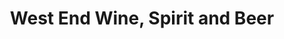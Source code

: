 ---
title: "West End Wine, Spirit and Beer"
url: /boulder/west-end-wine-spirit-and-beer/
shop: Spirituosen
---